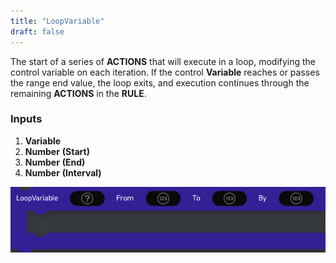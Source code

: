 ```yaml
---
title: "LoopVariable"
draft: false
---
```

The start of a series of **ACTIONS** that will execute in a loop, modifying the control variable on each iteration. If the control **Variable** reaches or passes the range end value, the loop exits, and execution continues through the remaining **ACTIONS** in the **RULE**.
### Inputs
1. **Variable**
2. **Number**
    **(Start)**
3. **Number**
    **(End)**
4. **Number**
    **(Interval)**

![LoopVariable](https://raw.githubusercontent.com/battlefield-portal-community/Image-CDN/main/portal_blocks/LoopVariable.png)